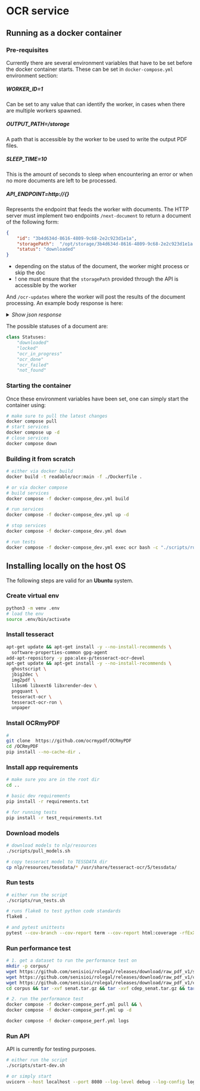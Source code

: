 # OCR service

## Running as a docker container

### Pre-requisites

Currently there are several environment variables that have to be set before the docker container starts.
These can be set in `docker-compose.yml` environment section:

##### WORKER_ID=1
Can be set to any value that can identify the worker, in cases when there are multiple workers spawned.

##### OUTPUT_PATH=/storage
A path that is accessible by the worker to be used to write the output PDF files.

##### SLEEP_TIME=10
This is the amount of seconds to sleep when encountering an error or when no more documents are left to be processed.

##### API_ENDPOINT=http://{}
Represents the endpoint that feeds the worker with documents.
The HTTP server must implement two endpoints `/next-document` to return a document of the following form:
```json
{
    "id": "3b4d634d-8616-4809-9c68-2e2c923d1e1a",
    "storagePath":  "/opt/storage/3b4d634d-8616-4809-9c68-2e2c923d1e1a.pdf",
    "status": "downloaded"
}
```
- depending on the status of the document, the worker might process or skip the doc
- ! one must ensure that the `storagePath` provided through the API is accessible by the worker

And `/ocr-updates` where the worker will post the results of the document processing.
An example body response is here:

<details>
<summary><i>Show json response</i></summary>

```json
{
    "worker_id": 1,
    "id": "3b4d634d-8616-4809-9c68-2e2c923d1e1a",
    "status": "ocr_done",
    "message": "",
    "analysis": {
        "input_status": "downloaded",
        "input_file": "nlp/documents/3b4d634d-8616-4809-9c68-2e2c923d1e1a.pdf",
        "ocr_file": "nlp/documents/analysis/3b4d634d-8616-4809-9c68-2e2c923d1e1a_ocr.pdf",
        "text": "...",
        "ocr_quality": 95.63,
        "highlight_file": "nlp/documents/analysis/3b4d634d-8616-4809-9c68-2e2c923d1e1a_highlight.pdf",
        "highlight_metadata": [
            {
                "keyword": "Guvern",
                "occs": [
                    {
                        "page": 0,
                        "location": {
                            "x1": 373.2699890136719,
                            "x2": 398.5975036621094,
                            "y1": 157.97280883789062,
                            "y2": 166.973388671875
                        }
                    },
                    {
                        "page": 0,
                        "location": {
                            "x1": 389.4679870605469,
                            "x2": 425.0047302246094,
                            "y1": 262.2874755859375,
                            "y2": 275.288330078125
                        }
                    },
                    {
                        "page": 0,
                        "location": {
                            "x1": 463.6180114746094,
                            "x2": 491.4978332519531,
                            "y1": 438.09368896484375,
                            "y2": 449.0943603515625
                        }
                    },
                    {
                        "page": 1,
                        "location": {
                            "x1": 340.6679992675781,
                            "x2": 369.3157653808594,
                            "y1": 737.9363403320312,
                            "y2": 749.9359741210938
                        }
                    }
                ],
                "total_occs": 4
            }
        ]
    }
}
```
</details>

The possible statuses of a document are:
```python
class Statuses:
    "downloaded"
    "locked"
    "ocr_in_progress"
    "ocr_done"
    "ocr_failed"
    "not_found"
```

### Starting the container
Once these environment variables have been set, one can simply start the container using:
```bash
# make sure to pull the latest changes
docker compose pull
# start services
docker compose up -d
# close services
docker compose down
```

### Building it from scratch

```bash
# either via docker build
docker build -t readable/ocr:main -f ./Dockerfile .

# or via docker compose
# build services
docker compose -f docker-compose_dev.yml build

# run services
docker compose -f docker-compose_dev.yml up -d

# stop services
docker compose -f docker-compose_dev.yml down

# run tests
docker compose -f docker-compose_dev.yml exec ocr bash -c "./scripts/run_tests.sh"
```



## Installing locally on the host OS
The following steps are valid for an **Ubuntu** system.

### Create virtual env
```bash
python3 -m venv .env
# load the env
source .env/bin/activate
```

### Install tesseract
```bash
apt-get update && apt-get install -y --no-install-recommends \
  software-properties-common gpg-agent
add-apt-repository -y ppa:alex-p/tesseract-ocr-devel
apt-get update && apt-get install -y --no-install-recommends \
  ghostscript \
  jbig2dec \
  img2pdf \
  libsm6 libxext6 libxrender-dev \
  pngquant \
  tesseract-ocr \
  tesseract-ocr-ron \
  unpaper
```

### Install OCRmyPDF
```bash
#
git clone  https://github.com/ocrmypdf/OCRmyPDF
cd /OCRmyPDF
pip install --no-cache-dir .
```

### Install app requirements
```bash
# make sure you are in the root dir
cd ..

# basic dev requirements
pip install -r requirements.txt

# for running tests
pip install -r test_requirements.txt
```

### Download models
```bash
# download models to nlp/resources
./scripts/pull_models.sh

# copy tesseract model to TESSDATA dir
cp nlp/resources/tessdata/* /usr/share/tesseract-ocr/5/tessdata/
```

### Run tests
```bash
# either run the script
./scripts/run_tests.sh

# runs flake8 to test python code standards
flake8 .

# and pytest unittests
pytest --cov-branch --cov-report term --cov-report html:coverage -rfExX --color=yes .
```

### Run performance test
```bash
# 1. get a dataset to run the performance test on
mkdir -p corpus/
wget https://github.com/senisioi/rolegal/releases/download/raw_pdf_v1/senat.tar.gz -P corpus/
wget https://github.com/senisioi/rolegal/releases/download/raw_pdf_v1/cdep_senat.tar.gz -P corpus/
wget https://github.com/senisioi/rolegal/releases/download/raw_pdf_v1/cdep.tar.gz -P corpus/
cd corpus && tar -xvf senat.tar.gz && tar -xvf cdep_senat.tar.gz && tar -xvf cdep.tar.gz && cd ..

# 2. run the performance test
docker compose -f docker-compose_perf.yml pull && \
docker compose -f docker-compose_perf.yml up -d

docker compose -f docker-compose_perf.yml logs
```


### Run API
API is currently for testing purposes.
```bash
# either run the script
./scripts/start-dev.sh

# or simply start
uvicorn --host localhost --port 8080 --log-level debug --log-config logging.ini api.api:app
```
